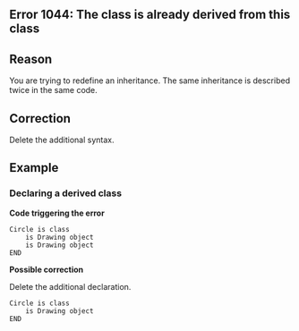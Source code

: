 
## Error 1044: The class is already derived from this class
			



<a name="NOTE1"></a>
<a name="NOTE1_1"></a>


## Reason
<a name="reason_ELTTEXTE000083"></a>
You are trying to redefine an inheritance. The same inheritance is described twice in the same code.

<a name="NOTE2"></a>
<a name="NOTE2_1"></a>


## Correction
<a name="correction_ELTTEXTE000107"></a>
Delete the additional syntax. 

<a name="NOTE3"></a>
<a name="NOTE3_1"></a>


## Example
<a name="example_ELTTEXTE000131"></a>


### Declaring a derived class
<a name="declaring_derived_class_ELTPARAGRAPHE000025"></a>

**Code triggering the error** 


```wl
Circle is class
	is Drawing object
	is Drawing object
END
```




**Possible correction**

Delete the additional declaration. 


```wl
Circle is class
	is Drawing object
END
```



